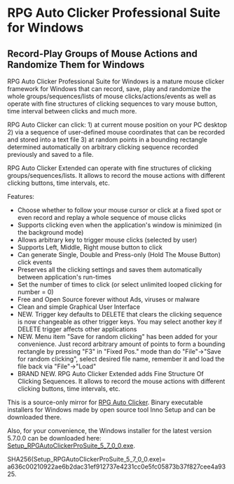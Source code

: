 # RPG Auto Clicker Professional Suite for Windows

## Record-Play Groups of Mouse Actions and Randomize Them for Windows

RPG Auto Clicker Professional Suite for Windows is a mature mouse clicker framework for Windows that can record, save, play and randomize the whole groups/sequences/lists of mouse clicks/actions/events as well as operate with fine structures of clicking sequences to vary mouse button, time interval between clicks and much more.

RPG Auto Clicker can click: 1) at current mouse position on your PC desktop 2) via a sequence of user-defined mouse coordinates that can be recorded and stored into a text file 3) at random points in a bounding rectangle determined automatically on arbitrary clicking sequence recorded previously and saved to a file.

RPG Auto Clicker Extended can operate with fine structures of clicking groups/sequences/lists. It allows to record the mouse actions with different clicking buttons, time intervals, etc.

Features:
* Choose whether to follow your mouse cursor or click at a fixed spot or even record and replay a whole sequence of mouse clicks
* Supports clicking even when the application's window is minimized (in the background mode)
* Allows arbitrary key to trigger mouse clicks (selected by user)
* Supports Left, Middle, Right mouse button to click
* Can generate Single, Double and Press-only (Hold The Mouse Button) click events
* Preserves all the clicking settings and saves them automatically between application's run-times
* Set the number of times to click (or select unlimited looped clicking for number = 0)
* Free and Open Source forever without Ads, viruses or malware
* Clean and simple Graphical User Interface
* NEW. Trigger key defaults to DELETE that clears the clicking sequence is now changeable as other trigger keys. You may select another key if DELETE trigger affects other applications
* NEW. Menu item "Save for random clicking" has been added for your convenience. Just record arbitrary amount of points to form a bounding rectangle by pressing "F3" in "Fixed Pos." mode than do "File"->"Save for random clicking", select desired file name, remember it and load the file back via "File"->"Load"
* BRAND NEW. RPG Auto Clicker Extended adds Fine Structure Of Clicking Sequences. It allows to record the mouse actions with different clicking buttons, time intervals, etc.

This is a source-only mirror for [RPG Auto Clicker](https://sourceforge.net/projects/autoclicker-professional/). Binary executable installers for Windows made by open source tool Inno Setup and can be downloaded there.

Also, for your convenience, the Windows installer for the latest version 5.7.0.0 can be downloaded here: [Setup_RPGAutoClickerProSuite_5_7_0_0.exe](https://www.dropbox.com/s/ikze8ijncee430o/Setup_RPGAutoClickerProSuite_5_7_0_0.exe?raw=1).

SHA256(Setup_RPGAutoClickerProSuite_5_7_0_0.exe)= a636c00210922ae6b2dac31ef912737e4231cc0e5fc05873b37f827cee4a9325.
